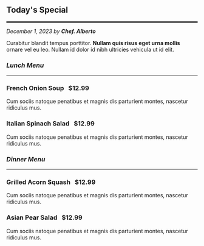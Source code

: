 ## Today's Special

<hr style="border:1px solid black">

_December 1, 2023 by **Chef. Alberto**_

Curabitur blandit tempus porttitor. **Nullam quis risus eget urna mollis** ornare vel eu leo.
Nullam id dolor id nibh ultricies vehicula ut id elit.

### _Lunch Menu_

---

### **French Onion Soup** &nbsp; $12.99
Cum sociis natoque penatibus et magnis dis parturient montes, nascetur ridiculus mus.

### **Italian Spinach Salad** &nbsp; $12.99
Cum sociis natoque penatibus et magnis dis parturient montes, nascetur ridiculus mus.

### _Dinner Menu_

---

### **Grilled Acorn Squash** &nbsp; $12.99
Cum sociis natoque penatibus et magnis dis parturient montes, nascetur ridiculus mus.

### **Asian Pear Salad** &nbsp; $12.99
Cum sociis natoque penatibus et magnis dis parturient montes, nascetur ridiculus mus.